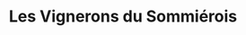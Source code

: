 ---
title: "Les Vignerons du Sommiérois"
url: /sommieres/les-vignerons-du-sommierois/
shop: Spirituosen
---